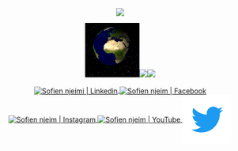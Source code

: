 
<div align="center">
<p align="center"><img align="center" src="https://profile-counter.glitch.me/{sofien-NJ}/count.svg" /></p> 
</div>
<!-- Visitor Count -->
<p align="center">
<p align="center">
<img align="" height="110px" src="https://github.com/sofien-NJ/sofien-NJ/blob/main/earth.gif?raw=true" /><img align="" height='110px' src="https://raw.githubusercontent.com/fawzirjili/fawzirjili/8b8e2e6eef80d7a96a73e01163056637da762860/matrix.svg" /><img align="" height='110px' src="https://github.com/fawzirjili/fawzirjili/blob/main/Fractal_tree.gif?raw=true" />
</p>
<!-- End Visitor Count -->
<div align="center">
<section>  
<a href="https://www.linkedin.com/in/sofien-nje%C3%AFmi-b75a7818a/" target="_blank">
   <img align="center" alt="Sofien njeimi | Linkedin" width="80px" src="https://github.com/fawzirjili/fawzirjili/blob/main/linkedinj.gif?raw=true" />
   </a>
  <a href="https://www.facebook.com/sofien.njeimi.3/" target="_blank">
   <img align="center" alt="Sofien njeim | Facebook" width="80px" src="https://github.com/fawzirjili/fawzirjili/blob/main/facebookj.gif?raw=true" />
</a>
  <a href="https://www.instagram.com/fuckinginstalife/" target="_blank">
    <img align="center" alt="Sofien njeim | Instagram" width="80px" src="https://github.com/fawzirjili/fawzirjili/blob/main/instagram-logo.gif?raw=true" />
  </a>
   <a href="https://www.youtube.com/channel/UCC1Iq-Vdq4rZL5exjZlt-ZQ" target="_blank">
    <img align="center" alt="Sofien njeim | YouTube" width="80px" src="https://github.com/fawzirjili/fawzirjili/blob/main/youtube.gif?raw=true" />
  </a>
   <a href="https://twitter.com/SNjeimi" target="_blank">
    <img align="center" alt="Sofien njeim | Twitter" width="100px" src="https://github.com/sofien-NJ/sofien-NJ/blob/main/twitter.gif?raw=true" />
  </a>
</section>
 </div>


